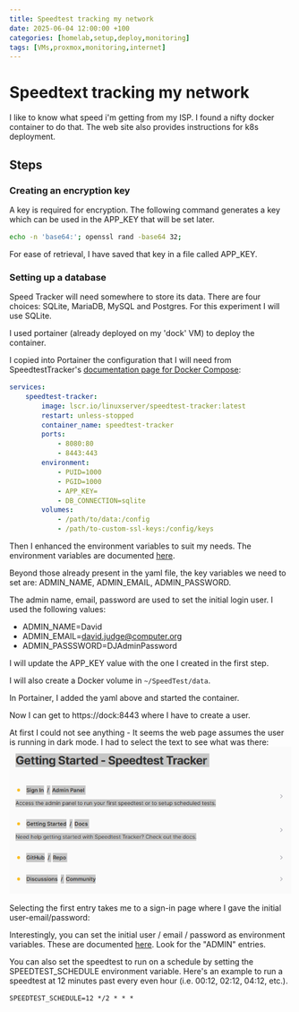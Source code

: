 ```yaml
---
title: Speedtest tracking my network
date: 2025-06-04 12:00:00 +100
categories: [homelab,setup,deploy,monitoring]
tags: [VMs,proxmox,monitoring,internet]
---
```



# Speedtext tracking my network

I like to know what speed i'm getting from my ISP.  I found a nifty docker container to do that.  The web site also provides instructions for k8s deployment.


## Steps


### Creating an encryption key
A key is required for encryption.  The following command generates a key which can be used in the APP_KEY that will be set later.

```bash
echo -n 'base64:'; openssl rand -base64 32;
```

For ease of retrieval, I have saved that key in a file called APP_KEY.

### Setting up a database
Speed Tracker will need somewhere to store its data.  There are four choices: SQLite, MariaDB, MySQL and Postgres.  For this experiment I will use SQLite.

I used portainer (already deployed on my 'dock' VM) to deploy the container.

I copied into Portainer the configuration that I will need from SpeedtestTracker's  [documentation page for Docker Compose](https://docs.speedtest-tracker.dev/getting-started/installation/using-docker-compose):
```yaml
services:
    speedtest-tracker:
        image: lscr.io/linuxserver/speedtest-tracker:latest
        restart: unless-stopped
        container_name: speedtest-tracker
        ports:
            - 8080:80
            - 8443:443
        environment:
            - PUID=1000
            - PGID=1000
            - APP_KEY=
            - DB_CONNECTION=sqlite
        volumes:
            - /path/to/data:/config
            - /path/to-custom-ssl-keys:/config/keys
```

Then I enhanced the environment variables to suit my needs.  The environment variables are documented [here](https://docs.speedtest-tracker.dev/getting-started/environment-variables).

Beyond those already present in the yaml file, the key variables we need to set are: ADMIN_NAME, ADMIN_EMAIL, ADMIN_PASSWORD.

The admin name, email, password are used to set the initial login user.  I used the following values:
- ADMIN_NAME=David
- ADMIN_EMAIL=david.judge@computer.org
- ADMIN_PASSSWORD=DJAdminPassword

I will update the APP_KEY value with the one I created in the first step.

I will also create a Docker volume in `~/SpeedTest/data`.

In Portainer, I added the yaml above and started the container.

Now I can get to https://dock:8443 where I have to create a user.

At first I could not see anything - It seems the web page assumes the user is running in dark mode.  I had to select the text to see what was there:
![Alt](/assets/images/SpeedTracker_Start_page.png)

Selecting the first entry takes me to a sign-in page where I gave the initial user-email/password:

Interestingly, you can set the initial user / email / password as environment variables.  These are documented [here](https://docs.speedtest-tracker.dev/getting-started/environment-variables).  Look for the "ADMIN" entries.

You can also set the speedtest to run on a schedule by setting the SPEEDTEST_SCHEDULE environment variable.  Here's an example to run a speedtest at 12 minutes past every even hour (i.e. 00:12, 02:12, 04:12, etc.).
```
SPEEDTEST_SCHEDULE=12 */2 * * *
```



